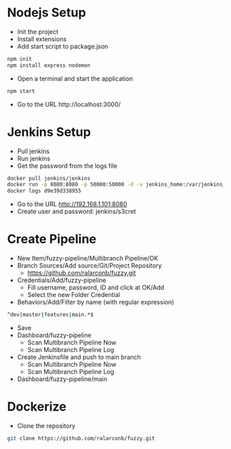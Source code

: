 # Nodejs Setup
- Init the project
- Install extensions
- Add start script to package.json
```sh
npm init
npm install express nodemon
```
- Open a terminal and start the application
```sh
npm start
```
- Go to the URL http://localhost:3000/
# Jenkins Setup
- Pull jenkins
- Run jenkins
- Get the password from the logs file
```sh
docker pull jenkins/jenkins
docker run -p 8080:8080 -p 50000:50000 -d -v jenkins_home:/var/jenkins_home jenkins/jenkins
docker logs d9e39d338955
```
- Go to the URL http://192.168.1.101:8080
- Create user and password: jenkins/s3cret
# Create Pipeline
- New Item/fuzzy-pipeline/Multibranch Pipeline/OK
- Branch Sources/Add source/Git/Project Repository
  - https://github.com/ralarconb/fuzzy.git
- Credentials/Add/fuzzy-pipeline
  - Fill username, password, ID and click at OK/Add
  - Select the new Folder Credential
- Behaviors/Add/Filter by name (with regular expression)
```sh
^dev|master|features|main.*$
```
- Save
- Dashboard/fuzzy-pipeline
  - Scan Multibranch Pipeline Now
  - Scan Multibranch Pipeline Log
- Create Jenkinsfile and push to main branch
  - Scan Multibranch Pipeline Now
  - Scan Multibranch Pipeline Log
- Dashboard/fuzzy-pipeline/main
# Dockerize
- Clone the repository
```sh
git clone https://github.com/ralarconb/fuzzy.git
```